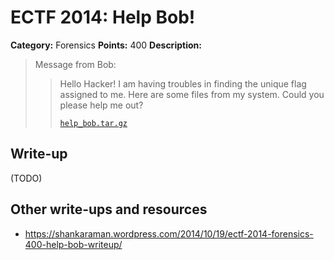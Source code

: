 # ECTF 2014: Help Bob!

**Category:** Forensics
**Points:** 400
**Description:**

> Message from Bob:
>
> > Hello Hacker!
> > I am having troubles in finding the unique flag assigned to me.
> > Here are some files from my system.
> > Could you please help me out?
> >
> > [`help_bob.tar.gz`](help_bob.tar.gz)

## Write-up

(TODO)

## Other write-ups and resources

* <https://shankaraman.wordpress.com/2014/10/19/ectf-2014-forensics-400-help-bob-writeup/>
